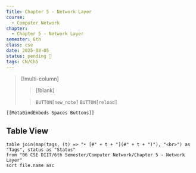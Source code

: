 ```yaml
---
Title: Chapter 5 - Network Layer
course:
  - Computer Network
chapter:
  - Chapter 5 - Network Layer
semester: 6th
class: cse
date: 2025-08-05
status: pending 🛑
tags: CN/Ch5
---
```


>[!multi-column]
>
>>[!blank]
>
>>`BUTTON[new_note]` `BUTTON[reload]`

 ```meta-bind-embed
 [[MetaBindEmbeds Spaces Buttons]]
 ```

## Table View 

```dataview
table join(map(tags, (t) => "• [#" + t + "](#" + t + ")"), "<br>") as "Tags", status as "Status"
from "06 CSE DIIT/6th Semester/Computer Network/Chapter 5 - Network Layer"
sort file.name asc
```
